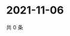 # 2021-11-06

共 0 条

<!-- BEGIN WEIBO -->
<!-- 最后更新时间 Sat Nov 06 2021 09:47:47 GMT+0800 (China Standard Time) -->

<!-- END WEIBO -->
